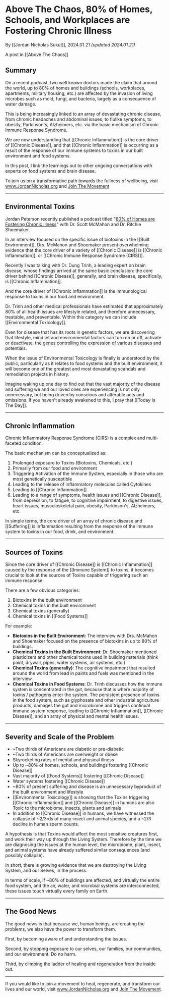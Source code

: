 # Above The Chaos, 80% of Homes, Schools, and Workplaces are Fostering Chronic Illness 

By [[Jordan Nicholas Sukut]], 2024.01.21 _(updated 2024.01.21)_

A post in [[Above The Chaos]]  

## Summary

On a recent podcast, two well known doctors made the claim that around the world, up to 80% of homes and buildings (schools, workplaces, apartments, military housing, etc.) are affected by the invasion of living microbes such as mold, fungi, and bacteria, largely as a consequence of water damage. 

This is being increasingly linked to an array of devastating chronic disease, from chronic headaches and abdominal issues, to flulike symptoms, to obesity, Parkinson's, Alzheimers, etc. via the basic mechanism of Chronic Immune Response Syndrome.

We are now understanding that [[Chronic Inflammation]] is the core driver of [[Chronic Disease]], and that [[Chronic Inflammation]] is occurring as a result of the response of our immune systems to toxins in our built environment and food systems.

In this post, I link the learnings out to other ongoing conversations with experts on food systems and brain disease. 

To join us on a transformative path towards the fullness of wellbeing, visit www.JordanNicholas.org and [Join The Movement](https://jordannicholas.org/join_the_movement)
___
## Environmental Toxins 

Jordan Peterson recently published a podcast titled "[80% of Homes are Fostering Chronic Illness](https://podcasts.apple.com/us/podcast/the-jordan-b-peterson-podcast/id1184022695?i=1000642148908)" with Dr. Scott McMahon and Dr. Ritchie Shoemaker. 

In an interview focused on the specific issue of biotoxins in the [[Built Environment]], Drs. McMahon and Shoemaker present overwhelming evidence that the core driver of a variety of [[Chronic Disease]] is [[Chronic Inflammation]], or [[Chronic Immune Response Syndrome (CIRS)]]. 

Recently I was talking with Dr. Dung Trinh, a leading expert on brain disease, whose findings arrived at the same basic conclusion: the core driver behind [[Chronic Disease]], generally, and brain disease, specifically, is [[Chronic Inflammation]]. 

And the core driver of [[Chronic Inflammation]] is the immunological response to toxins in our food and environment. 

Dr. Trinh and other medical professionals have estimated that approximately 80% of all health issues are lifestyle related, and therefore unnecessary, treatable, and preventable. Within this category we can include [[Environmental Toxicology]].  

Even for disease that has its roots in genetic factors, we are discovering that lifestyle, mindset and environmental factors can turn on or off, activate or deactivate, the genes controlling the expression of various diseases and potentials. 

When the issue of Environmental Toxicology is finally is understood by the public, particularly as it relates to food systems and the built environment, it will become one of the greatest and most devastating scandals and remediation projects in history. 

Imagine waking up one day to find out that the vast majority of the disease and suffering we and our loved ones are experiencing is not only unnecessary, but being driven by conscious and alterable acts and omissions. If you haven't already awakened to this, I pray that [[Today Is The Day]].   

____
## Chronic Inflammation

Chronic Inflammatory Response Syndrome (CIRS) is a complex and multi-faceted condition. 

The basic mechanism can be conceptualized as: 

1. Prolonged exposure to Toxins (Biotoxins, Chemicals, etc.) 
2. Primarily from our food and environment  
3. Triggering Activation of the Immune System, especially in those who are most genetically susceptible 
4. Leading to the release of inflammatory molecules called Cytokines  
5. Leading to [[Chronic Inflammation]] 
6. Leading to a range of symptoms, health issues and [[Chronic Disease]], from depression, to fatigue, to cognitive impairment, to digestive issues, heart issues, musculoskeletal pain, obesity, Parkinson's, Alzheimers, etc. 

In simple terms, the core driver of an array of chronic disease and [[Suffering]] is inflammation resulting from the response of the immune system to toxins in our food, drink, and environment. 
____
## Sources of Toxins

Since the core driver of [[Chronic Disease]] is [[Chronic Inflammation]] caused by the response of the [[Immune System]] to toxins, it becomes crucial to look at the sources of Toxins capable of triggering such an immune response. 

There are a few obvious categories: 

1. Biotoxins in the built environment 
2. Chemical toxins in the built environment 
3. Chemical toxins (generally) 
4. Chemical toxins in [[Food Systems]] 

For example: 
- **Biotoxins in the Built Environment**: The interview with Drs. McMahon and Shoemaker focused on the presence of biotoxins in up to 80% of buildings. 
- **Chemical Toxins in the Built Environment**: Dr. Shoemaker mentioned plasticizers and other chemical toxins used in building materials (think paint, drywall, pipes, water systems, air systems, etc.)  
- **Chemical Toxins (generally)**: The cognitive impairment that resulted around the world from lead in paints and fuels was mentioned in the interview. 
- **Chemical Toxins in Food Systems**: Dr. Trinh discusses how the immune system is concentrated in the gut, because that is where majority of toxins / pathogens enter the system. The persistent presence of toxins in the food system, such as glyphosate and other industrial agriculture products, damages the gut and microbiome and triggers continual immune system response, leading to [[Chronic Inflammation]], [[Chronic Disease]], and an array of physical and mental health issues.  

_____
## Severity and Scale of the Problem

- ~Two thirds of Americans are diabetic or pre-diabetic  
- ~Two thirds of Americans are overweight or obese  
- Skyrocketing rates of mental and physical illness  
- Up to ~80% of homes, schools, and buildings fostering [[Chronic Disease]]  
- Vast majority of [[Food Systems]] fostering [[Chronic Disease]]  
- Water systems fostering [[Chronic Disease]]  
- ~80% of present suffering and disease is an unnecessary byproduct of the built environment and lifestyle 
- [[Environmental Toxicology]] is showing that the Toxins triggering [[Chronic Inflammation]] and [[Chronic Disease]] in humans are also Toxic to the microbiome, insects, plants and animals  
- In addition to [[Chronic Disease]] in humans, we have witnessed the collapse of ~2/3rds of many insect and animal species, and a ~2/3 decline in human sperm counts. 

A hypothesis is that Toxins would affect the most sensitive creatures first, and work their way up through the Living System. Therefore by the time we are diagnosing the issues at the human level, the microbiome, plant, insect, and animal systems have already suffered similar consequences (and possibly collapse). 

In short, there is growing evidence that we are destroying the Living System, and our Selves, in the process. 

In terms of scale, if ~80% of buildings are affected, and virtually the entire food system, and the air, water, and microbial systems are interconnected, these issues touch virtually every family on Earth. 

_____

## The Good News 

The good news is that because we, human beings, are creating the problems, we also have the power to transform them. 

First, by becoming aware of and understanding the issues. 

Second, by stopping exposure to our selves, our families, our communities, and our environment. Do no harm. 

Third, by climbing the ladder of healing and regeneration from the inside out. 
 
______

If you would like to join a movement to heal, regenerate, and transform our lives and our world, visit www.JordanNicholas.org and [Join The Movement](https://jordannicholas.org/join_the_movement).  